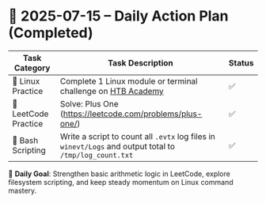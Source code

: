 # 📌 2025-07-15 – Daily Action Plan (Completed) 

| Task Category         | Task Description                                                                                                        | Status |
|----------------------|---------------------------------------------------------------------------------------------------------------------------|--------|
| 🐧 Linux Practice      | Complete 1 Linux module or terminal challenge on [HTB Academy](https://academy.hackthebox.com/)                          | ✅      |
| 🧠 LeetCode Practice   | Solve: Plus One (https://leetcode.com/problems/plus-one/)                                                                | ✅      |
| 📜 Bash Scripting      | Write a script to count all `.evtx` log files in `winevt/Logs` and output total to `/tmp/log_count.txt`                        | ✅      |

🎯 **Daily Goal**: Strengthen basic arithmetic logic in LeetCode, explore filesystem scripting, and keep steady momentum on Linux command mastery.
